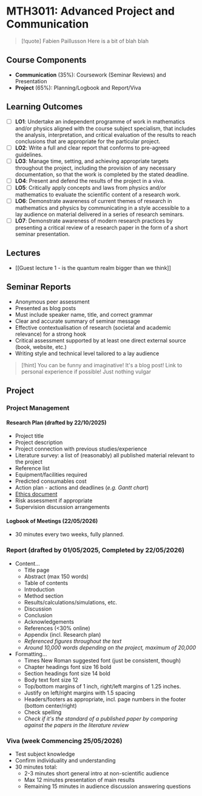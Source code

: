 # MTH3011: Advanced Project and Communication

> [!quote] Fabien Paillusson
> Here is a bit of blah blah

## Course Components

- **Communication** (35%): Coursework (Seminar Reviews) and Presentation
- **Project** (65%): Planning/Logbook and Report/Viva

## Learning Outcomes

- [ ] **LO1**: Undertake an independent programme of work in mathematics and/or physics aligned with the course subject specialism, that includes the analysis, interpretation, and critical evaluation of the results to reach conclusions that are appropriate for the particular project.
- [ ] **LO2**: Write a full and clear report that conforms to pre-agreed guidelines.
- [ ] **LO3**: Manage time, setting, and achieving appropriate targets throughout the project, including the provision of any necessary documentation, so that the work is completed by the stated deadline.
- [ ] **LO4**: Present and defend the results of the project in a viva.
- [ ] **LO5**: Critically apply concepts and laws from physics and/or mathematics to evaluate the scientific content of a research work.
- [ ] **LO6**: Demonstrate awareness of current themes of research in mathematics and physics by communicating in a style accessible to a lay audience on material delivered in a series of research seminars.
- [ ] **LO7**: Demonstrate awareness of modern research practices by presenting a critical review of a research paper in the form of a short seminar presentation.

## Lectures

- [[Guest lecture 1 - is the quantum realm bigger than we think]]

## Seminar Reports

- Anonymous peer assessment
- Presented as blog posts
- Must include speaker name, title, and correct grammar
- Clear and accurate summary of seminar message
- Effective contextualisation of research (societal and academic relevance) for a strong hook
- Critical assessment supported by at least one direct external source (book, website, etc.)
- Writing style and technical level tailored to a lay audience

> [!hint] You can be funny and imaginative! It's a blog post! Link to personal experience if possible! Just nothing vulgar

## Project

### Project Management

#### Research Plan (drafted by 22/10/2025)

- Project title
- Project description
- Project connection with previous studies/experience
- Literature survey: a list of (reasonably) all published material relevant to the project
- Reference list
- Equipment/facilities required
- Predicted consumables cost
- Action plan - actions and deadlines (*e.g. Gantt chart*)
- [Ethics document](https://ethicsapply.lincoln.ac.uk/)
- Risk assessment if appropriate
- Supervision discussion arrangements

#### Logbook of Meetings (22/05/2026)

- 30 minutes every two weeks, fully planned.

### Report (drafted by 01/05/2025, Completed by 22/05/2026)

- Content…
	- Title page
	- Abstract (max 150 words)
	- Table of contents
	- Introduction
	- Method section
	- Results/calculations/simulations, etc.
	- Discussion
	- Conclusion
	- Acknowledgements
	- References (<30% online)
	- Appendix (incl. Research plan)
	- *Referenced figures throughout the text*
	- *Around 10,000 words depending on the project, maximum of 20,000*
- Formatting…
	- Times New Roman suggested font (just be consistent, though)
	- Chapter headings font size 16 bold
	- Section headings font size 14 bold
	- Body text font size 12
	- Top/bottom margins of 1 inch, right/left margins of 1.25 inches.
	- Justify on left/right margins with 1.5 spacing
	- Headers/footers as appropriate, incl. page numbers in the footer (bottom center/right)
	- Check spelling
	- *Check if it's the standard of a published paper by comparing against the papers in the literature review*

### Viva (week Commencing 25/05/2026)

- Test subject knowledge
- Confirm individuality and understanding
- 30 minutes total:
	- 2-3 minutes short general intro at non-scientific audience
	- Max 12 minutes presentation of main results
	- Remaining 15 minutes in audience discussion answering questions
